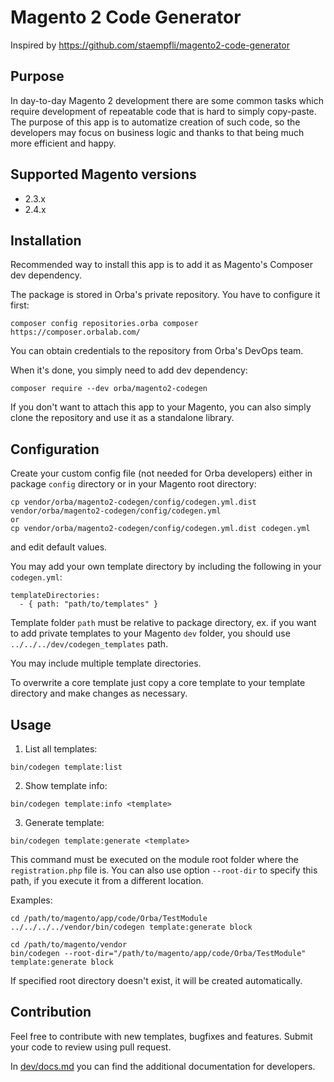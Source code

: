 # Magento 2 Code Generator

Inspired by https://github.com/staempfli/magento2-code-generator

## Purpose

In day-to-day Magento 2 development there are some common tasks which require development of repeatable code that is hard to simply copy-paste. The purpose of this app is to automatize creation of such code, so the developers may focus on business logic and thanks to that being much more efficient and happy. 

## Supported Magento versions

* 2.3.x
* 2.4.x

## Installation

Recommended way to install this app is to add it as Magento's Composer dev dependency.

The package is stored in Orba's private repository. You have to configure it first:

```
composer config repositories.orba composer https://composer.orbalab.com/
```

You can obtain credentials to the repository from Orba's DevOps team.

When it's done, you simply need to add dev dependency:

```
composer require --dev orba/magento2-codegen
```

If you don't want to attach this app to your Magento, you can also simply clone the repository and use it as a standalone library.

## Configuration

Create your custom config file (not needed for Orba developers) either in package `config` directory or in your Magento root directory:

```
cp vendor/orba/magento2-codegen/config/codegen.yml.dist vendor/orba/magento2-codegen/config/codegen.yml
or
cp vendor/orba/magento2-codegen/config/codegen.yml.dist codegen.yml
```

and edit default values.

You may add your own template directory by including the following in your `codegen.yml`: 

```
templateDirectories:
  - { path: "path/to/templates" }
```

Template folder `path` must be relative to package directory, ex. if you want to add private templates to your Magento `dev` folder, you should use `../../../dev/codegen_templates` path.

You may include multiple template directories.

To overwrite a core template just copy a core template to your template directory and make changes as necessary.

## Usage

1. List all templates:

```
bin/codegen template:list
```

2. Show template info:

```
bin/codegen template:info <template>
```

3. Generate template:

```bin/codegen template:generate <template>```

This command must be executed on the module root folder where the `registration.php` file is.
You can also use option `--root-dir` to specify this path, if you execute it from a different location.

Examples:

```
cd /path/to/magento/app/code/Orba/TestModule
../../../../vendor/bin/codegen template:generate block
```

```
cd /path/to/magento/vendor
bin/codegen --root-dir="/path/to/magento/app/code/Orba/TestModule" template:generate block
```

If specified root directory doesn't exist, it will be created automatically.

## Contribution

Feel free to contribute with new templates, bugfixes and features. Submit your code to review using pull request.

In [dev/docs.md](dev/docs.md) you can find the additional documentation for developers.
